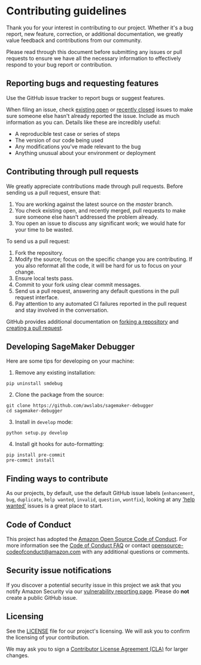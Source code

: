 # Contributing guidelines

Thank you for your interest in contributing to our project. Whether it's a bug report, new feature, correction, or additional
documentation, we greatly value feedback and contributions from our community.

Please read through this document before submitting any issues or pull requests to ensure we have all the necessary
information to effectively respond to your bug report or contribution.


## Reporting bugs and requesting features

Use the GitHub issue tracker to report bugs or suggest features.

When filing an issue, check [existing open](https://github.com/awslabs/sagemaker-debugger/issues) or [recently closed](https://github.com/awslabs/sagemaker-debugger/issues?utf8=%E2%9C%93&q=is%3Aissue%20is%3Aclosed%20) issues to make sure someone else hasn't already
reported the issue. Include as much information as you can. Details like these are incredibly useful:

* A reproducible test case or series of steps
* The version of our code being used
* Any modifications you've made relevant to the bug
* Anything unusual about your environment or deployment


## Contributing through pull requests
We greatly appreciate contributions made through pull requests. Before sending us a pull request, ensure that:

1. You are working against the latest source on the *master* branch.
2. You check existing open, and recently merged, pull requests to make sure someone else hasn't addressed the problem already.
3. You open an issue to discuss any significant work; we would hate for your time to be wasted.

To send us a pull request:

1. Fork the repository.
2. Modify the source; focus on the specific change you are contributing. If you also reformat all the code, it will be hard for us to focus on your change.
3. Ensure local tests pass.
4. Commit to your fork using clear commit messages.
5. Send us a pull request, answering any default questions in the pull request interface.
6. Pay attention to any automated CI failures reported in the pull request and stay involved in the conversation.

GitHub provides additional documentation on [forking a repository](https://help.github.com/articles/fork-a-repo/) and
[creating a pull request](https://help.github.com/articles/creating-a-pull-request/).


## Developing SageMaker Debugger
Here are some tips for developing on your machine:
1. Remove any existing installation:
```
pip uninstall smdebug
```
2. Clone the package from the source:
```
git clone https://github.com/awslabs/sagemaker-debugger
cd sagemaker-debugger
```
3. Install in `develop` mode:
```
python setup.py develop
```
4. Install git hooks for auto-formatting:
```
pip install pre-commit
pre-commit install
```

## Finding ways to contribute
As our projects, by default, use the default GitHub issue labels (`enhancement`, `bug`, `duplicate`, `help wanted`, `invalid`, `question`, `wontfix`), looking at any ['help wanted'](https://github.com/awslabs/sagemaker-debugger/labels/help%20wanted) issues is a great place to start.


## Code of Conduct
This project has adopted the [Amazon Open Source Code of Conduct](https://aws.github.io/code-of-conduct).
For more information see the [Code of Conduct FAQ](https://aws.github.io/code-of-conduct-faq) or contact
opensource-codeofconduct@amazon.com with any additional questions or comments.


## Security issue notifications
If you discover a potential security issue in this project we ask that you notify Amazon Security via our [vulnerability reporting page](http://aws.amazon.com/security/vulnerability-reporting/). Please do **not** create a public GitHub issue.



## Licensing

See the [LICENSE](LICENSE) file for our project's licensing. We will ask you to confirm the licensing of your contribution.

We may ask you to sign a [Contributor License Agreement (CLA)](http://en.wikipedia.org/wiki/Contributor_License_Agreement) for larger changes.
